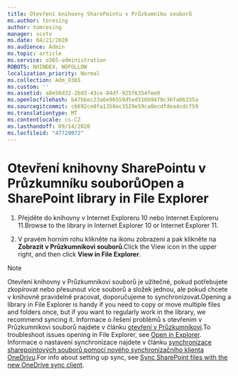 ```yaml
---
title: Otevření knihovny SharePointu v Průzkumníku souborů
ms.author: toresing
author: tomresing
manager: scotv
ms.date: 04/21/2020
ms.audience: Admin
ms.topic: article
ms.service: o365-administration
ROBOTS: NOINDEX, NOFOLLOW
localization_priority: Normal
ms.collection: Adm_O365
ms.custom: ''
ms.assetid: a8e56d32-2bd3-43ce-84df-925f6354fee0
ms.openlocfilehash: b47bbec23a6e96559d5ed516b9470c36fa06335a
ms.sourcegitcommit: c6692ce0fa1358ec3529e59ca0ecdfdea4cdc759
ms.translationtype: MT
ms.contentlocale: cs-CZ
ms.lasthandoff: 09/14/2020
ms.locfileid: "47729072"
---
```

# <a name="open-a-sharepoint-library-in-file-explorer"></a><span data-ttu-id="61f08-102">Otevření knihovny SharePointu v Průzkumníku souborů</span><span class="sxs-lookup"><span data-stu-id="61f08-102">Open a SharePoint library in File Explorer</span></span>

1. <span data-ttu-id="61f08-103">Přejděte do knihovny v Internet Exploreru 10 nebo Internet Exploreru 11.</span><span class="sxs-lookup"><span data-stu-id="61f08-103">Browse to the library in Internet Explorer 10 or Internet Explorer 11.</span></span> 
    
2. <span data-ttu-id="61f08-104">V pravém horním rohu klikněte na ikonu zobrazení a pak klikněte na **Zobrazit v Průzkumníkovi souborů**.</span><span class="sxs-lookup"><span data-stu-id="61f08-104">Click the View icon in the upper right, and then click **View in File Explorer**.</span></span>
    
> [!NOTE]
> <span data-ttu-id="61f08-105">Otevření knihovny v Průzkumníkovi souborů je užitečné, pokud potřebujete zkopírovat nebo přesunout více souborů a složek jednou, ale pokud chcete v knihovně pravidelně pracovat, doporučujeme to synchronizovat.</span><span class="sxs-lookup"><span data-stu-id="61f08-105">Opening a library in File Explorer is handy if you need to copy or move multiple files and folders once, but if you want to regularly work in the library, we recommend syncing it.</span></span> <span data-ttu-id="61f08-106">Informace o řešení problémů s otevřením v Průzkumníkovi souborů najdete v článku [otevření v Průzkumníkovi](https://go.microsoft.com/fwlink/?linkid=871665).</span><span class="sxs-lookup"><span data-stu-id="61f08-106">To troubleshoot issues opening in File Explorer, see [Open in Explorer](https://go.microsoft.com/fwlink/?linkid=871665).</span></span> <span data-ttu-id="61f08-107">Informace o nastavení synchronizace najdete v článku [synchronizace sharepointových souborů pomocí nového synchronizačního klienta OneDrivu](https://go.microsoft.com/fwlink/?linkid=871666).</span><span class="sxs-lookup"><span data-stu-id="61f08-107">For info about setting up sync, see [Sync SharePoint files with the new OneDrive sync client](https://go.microsoft.com/fwlink/?linkid=871666).</span></span> 
  

